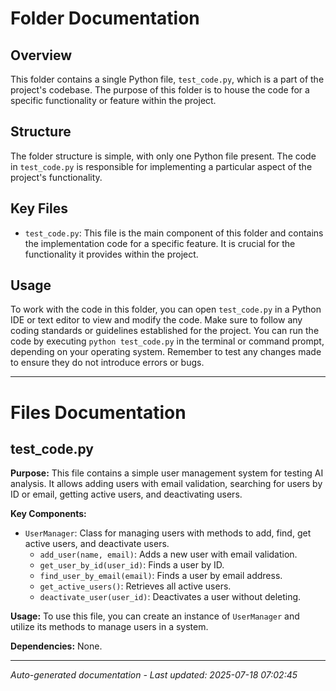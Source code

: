 # Folder Documentation

## Overview
This folder contains a single Python file, `test_code.py`, which is a part of the project's codebase. The purpose of this folder is to house the code for a specific functionality or feature within the project.

## Structure
The folder structure is simple, with only one Python file present. The code in `test_code.py` is responsible for implementing a particular aspect of the project's functionality.

## Key Files
- `test_code.py`: This file is the main component of this folder and contains the implementation code for a specific feature. It is crucial for the functionality it provides within the project.

## Usage
To work with the code in this folder, you can open `test_code.py` in a Python IDE or text editor to view and modify the code. Make sure to follow any coding standards or guidelines established for the project. You can run the code by executing `python test_code.py` in the terminal or command prompt, depending on your operating system. Remember to test any changes made to ensure they do not introduce errors or bugs.

---

# Files Documentation

## test_code.py

**Purpose:** This file contains a simple user management system for testing AI analysis. It allows adding users with email validation, searching for users by ID or email, getting active users, and deactivating users.

**Key Components:**
- `UserManager`: Class for managing users with methods to add, find, get active users, and deactivate users.
  - `add_user(name, email)`: Adds a new user with email validation.
  - `get_user_by_id(user_id)`: Finds a user by ID.
  - `find_user_by_email(email)`: Finds a user by email address.
  - `get_active_users()`: Retrieves all active users.
  - `deactivate_user(user_id)`: Deactivates a user without deleting.

**Usage:** To use this file, you can create an instance of `UserManager` and utilize its methods to manage users in a system.

**Dependencies:** None.

---
*Auto-generated documentation - Last updated: 2025-07-18 07:02:45*
